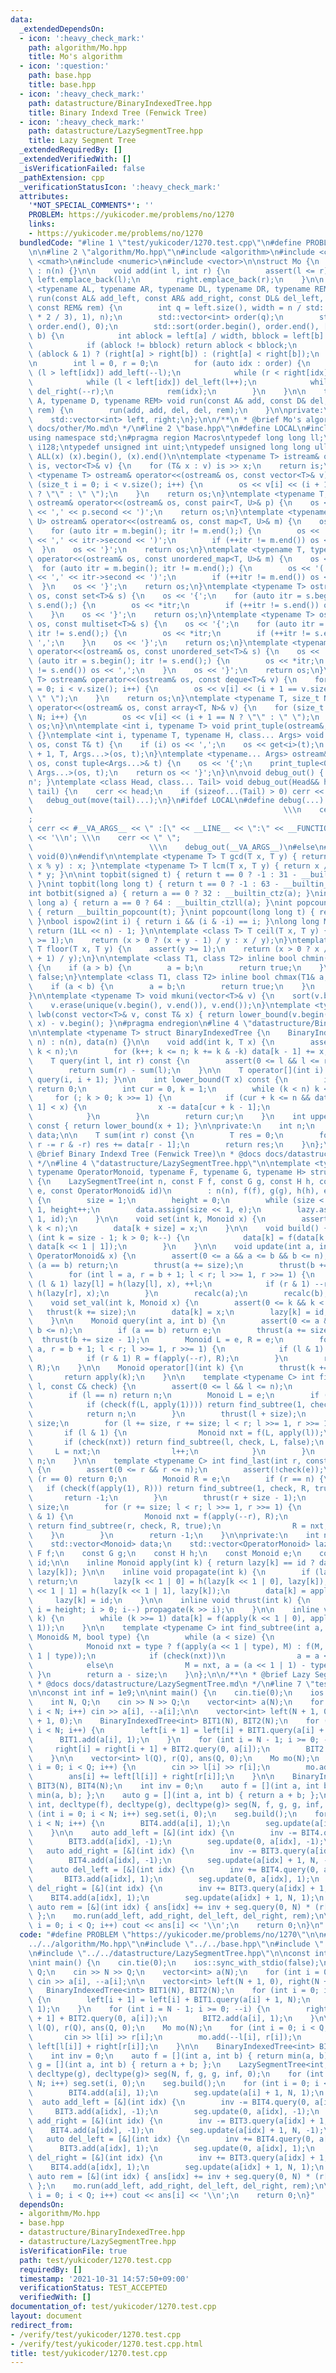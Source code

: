 ```yaml
---
data:
  _extendedDependsOn:
  - icon: ':heavy_check_mark:'
    path: algorithm/Mo.hpp
    title: Mo's algorithm
  - icon: ':question:'
    path: base.hpp
    title: base.hpp
  - icon: ':heavy_check_mark:'
    path: datastructure/BinaryIndexedTree.hpp
    title: Binary Indexd Tree (Fenwick Tree)
  - icon: ':heavy_check_mark:'
    path: datastructure/LazySegmentTree.hpp
    title: Lazy Segment Tree
  _extendedRequiredBy: []
  _extendedVerifiedWith: []
  _isVerificationFailed: false
  _pathExtension: cpp
  _verificationStatusIcon: ':heavy_check_mark:'
  attributes:
    '*NOT_SPECIAL_COMMENTS*': ''
    PROBLEM: https://yukicoder.me/problems/no/1270
    links:
    - https://yukicoder.me/problems/no/1270
  bundledCode: "#line 1 \"test/yukicoder/1270.test.cpp\"\n#define PROBLEM \"https://yukicoder.me/problems/no/1270\"\
    \n\n#line 2 \"algorithm/Mo.hpp\"\n#include <algorithm>\n#include <cassert>\n#include\
    \ <cmath>\n#include <numeric>\n#include <vector>\n\nstruct Mo {\n    Mo(int n)\
    \ : n(n) {}\n\n    void add(int l, int r) {\n        assert(l <= r);\n       \
    \ left.emplace_back(l);\n        right.emplace_back(r);\n    }\n\n    template\
    \ <typename AL, typename AR, typename DL, typename DR, typename REM>\n    void\
    \ run(const AL& add_left, const AR& add_right, const DL& del_left, const DR del_right,\
    \ const REM& rem) {\n        int q = left.size(), width = n / std::min(std::max<int>(sqrt(q\
    \ * 2 / 3), 1), n);\n        std::vector<int> order(q);\n        std::iota(order.begin(),\
    \ order.end(), 0);\n        std::sort(order.begin(), order.end(), [&](int a, int\
    \ b) {\n            int ablock = left[a] / width, bblock = left[b] / width;\n\
    \            if (ablock != bblock) return ablock < bblock;\n            return\
    \ (ablock & 1) ? (right[a] > right[b]) : (right[a] < right[b]);\n        });\n\
    \n        int l = 0, r = 0;\n        for (auto idx : order) {\n            while\
    \ (l > left[idx]) add_left(--l);\n            while (r < right[idx]) add_right(r++);\n\
    \            while (l < left[idx]) del_left(l++);\n            while (r > right[idx])\
    \ del_right(--r);\n            rem(idx);\n        }\n    }\n\n    template <typename\
    \ A, typename D, typename REM> void run(const A& add, const D& del, const REM&\
    \ rem) {\n        run(add, add, del, del, rem);\n    }\n\nprivate:\n    int n;\n\
    \    std::vector<int> left, right;\n};\n\n/**\n * @brief Mo's algorithm\n * @docs\
    \ docs/other/Mo.md\n */\n#line 2 \"base.hpp\"\n#define LOCAL\n#include <bits/stdc++.h>\n\
    using namespace std;\n#pragma region Macros\ntypedef long long ll;\ntypedef __int128_t\
    \ i128;\ntypedef unsigned int uint;\ntypedef unsigned long long ull;\n#define\
    \ ALL(x) (x).begin(), (x).end()\n\ntemplate <typename T> istream& operator>>(istream&\
    \ is, vector<T>& v) {\n    for (T& x : v) is >> x;\n    return is;\n}\ntemplate\
    \ <typename T> ostream& operator<<(ostream& os, const vector<T>& v) {\n    for\
    \ (size_t i = 0; i < v.size(); i++) {\n        os << v[i] << (i + 1 == v.size()\
    \ ? \"\" : \" \");\n    }\n    return os;\n}\ntemplate <typename T, typename U>\
    \ ostream& operator<<(ostream& os, const pair<T, U>& p) {\n    os << '(' << p.first\
    \ << ',' << p.second << ')';\n    return os;\n}\ntemplate <typename T, typename\
    \ U> ostream& operator<<(ostream& os, const map<T, U>& m) {\n    os << '{';\n\
    \    for (auto itr = m.begin(); itr != m.end();) {\n        os << '(' << itr->first\
    \ << ',' << itr->second << ')';\n        if (++itr != m.end()) os << ',';\n  \
    \  }\n    os << '}';\n    return os;\n}\ntemplate <typename T, typename U> ostream&\
    \ operator<<(ostream& os, const unordered_map<T, U>& m) {\n    os << '{';\n  \
    \  for (auto itr = m.begin(); itr != m.end();) {\n        os << '(' << itr->first\
    \ << ',' << itr->second << ')';\n        if (++itr != m.end()) os << ',';\n  \
    \  }\n    os << '}';\n    return os;\n}\ntemplate <typename T> ostream& operator<<(ostream&\
    \ os, const set<T>& s) {\n    os << '{';\n    for (auto itr = s.begin(); itr !=\
    \ s.end();) {\n        os << *itr;\n        if (++itr != s.end()) os << ',';\n\
    \    }\n    os << '}';\n    return os;\n}\ntemplate <typename T> ostream& operator<<(ostream&\
    \ os, const multiset<T>& s) {\n    os << '{';\n    for (auto itr = s.begin();\
    \ itr != s.end();) {\n        os << *itr;\n        if (++itr != s.end()) os <<\
    \ ',';\n    }\n    os << '}';\n    return os;\n}\ntemplate <typename T> ostream&\
    \ operator<<(ostream& os, const unordered_set<T>& s) {\n    os << '{';\n    for\
    \ (auto itr = s.begin(); itr != s.end();) {\n        os << *itr;\n        if (++itr\
    \ != s.end()) os << ',';\n    }\n    os << '}';\n    return os;\n}\ntemplate <typename\
    \ T> ostream& operator<<(ostream& os, const deque<T>& v) {\n    for (size_t i\
    \ = 0; i < v.size(); i++) {\n        os << v[i] << (i + 1 == v.size() ? \"\" :\
    \ \" \");\n    }\n    return os;\n}\ntemplate <typename T, size_t N> ostream&\
    \ operator<<(ostream& os, const array<T, N>& v) {\n    for (size_t i = 0; i <\
    \ N; i++) {\n        os << v[i] << (i + 1 == N ? \"\" : \" \");\n    }\n    return\
    \ os;\n}\n\ntemplate <int i, typename T> void print_tuple(ostream&, const T&)\
    \ {}\ntemplate <int i, typename T, typename H, class... Args> void print_tuple(ostream&\
    \ os, const T& t) {\n    if (i) os << ',';\n    os << get<i>(t);\n    print_tuple<i\
    \ + 1, T, Args...>(os, t);\n}\ntemplate <typename... Args> ostream& operator<<(ostream&\
    \ os, const tuple<Args...>& t) {\n    os << '{';\n    print_tuple<0, tuple<Args...>,\
    \ Args...>(os, t);\n    return os << '}';\n}\n\nvoid debug_out() { cerr << '\\\
    n'; }\ntemplate <class Head, class... Tail> void debug_out(Head&& head, Tail&&...\
    \ tail) {\n    cerr << head;\n    if (sizeof...(Tail) > 0) cerr << \", \";\n \
    \   debug_out(move(tail)...);\n}\n#ifdef LOCAL\n#define debug(...)           \
    \                                                        \\\n    cerr << \" \"\
    ;                                                                     \\\n   \
    \ cerr << #__VA_ARGS__ << \" :[\" << __LINE__ << \":\" << __FUNCTION__ << \"]\"\
    \ << '\\n'; \\\n    cerr << \" \";                                           \
    \                          \\\n    debug_out(__VA_ARGS__)\n#else\n#define debug(...)\
    \ void(0)\n#endif\n\ntemplate <typename T> T gcd(T x, T y) { return y != 0 ? gcd(y,\
    \ x % y) : x; }\ntemplate <typename T> T lcm(T x, T y) { return x / gcd(x, y)\
    \ * y; }\n\nint topbit(signed t) { return t == 0 ? -1 : 31 - __builtin_clz(t);\
    \ }\nint topbit(long long t) { return t == 0 ? -1 : 63 - __builtin_clzll(t); }\n\
    int botbit(signed a) { return a == 0 ? 32 : __builtin_ctz(a); }\nint botbit(long\
    \ long a) { return a == 0 ? 64 : __builtin_ctzll(a); }\nint popcount(signed t)\
    \ { return __builtin_popcount(t); }\nint popcount(long long t) { return __builtin_popcountll(t);\
    \ }\nbool ispow2(int i) { return i && (i & -i) == i; }\nlong long MSK(int n) {\
    \ return (1LL << n) - 1; }\n\ntemplate <class T> T ceil(T x, T y) {\n    assert(y\
    \ >= 1);\n    return (x > 0 ? (x + y - 1) / y : x / y);\n}\ntemplate <class T>\
    \ T floor(T x, T y) {\n    assert(y >= 1);\n    return (x > 0 ? x / y : (x - y\
    \ + 1) / y);\n}\n\ntemplate <class T1, class T2> inline bool chmin(T1& a, T2 b)\
    \ {\n    if (a > b) {\n        a = b;\n        return true;\n    }\n    return\
    \ false;\n}\ntemplate <class T1, class T2> inline bool chmax(T1& a, T2 b) {\n\
    \    if (a < b) {\n        a = b;\n        return true;\n    }\n    return false;\n\
    }\n\ntemplate <typename T> void mkuni(vector<T>& v) {\n    sort(v.begin(), v.end());\n\
    \    v.erase(unique(v.begin(), v.end()), v.end());\n}\ntemplate <typename T> int\
    \ lwb(const vector<T>& v, const T& x) { return lower_bound(v.begin(), v.end(),\
    \ x) - v.begin(); }\n#pragma endregion\n#line 4 \"datastructure/BinaryIndexedTree.hpp\"\
    \n\ntemplate <typename T> struct BinaryIndexedTree {\n    BinaryIndexedTree(int\
    \ n) : n(n), data(n) {}\n\n    void add(int k, T x) {\n        assert(0 <= k &&\
    \ k < n);\n        for (k++; k <= n; k += k & -k) data[k - 1] += x;\n    }\n\n\
    \    T query(int l, int r) const {\n        assert(0 <= l && l <= r && r <= n);\n\
    \        return sum(r) - sum(l);\n    }\n\n    T operator[](int i) const { return\
    \ query(i, i + 1); }\n\n    int lower_bound(T x) const {\n        if (x <= 0)\
    \ return 0;\n        int cur = 0, k = 1;\n        while (k < n) k <<= 1;\n   \
    \     for (; k > 0; k >>= 1) {\n            if (cur + k <= n && data[cur + k -\
    \ 1] < x) {\n                x -= data[cur + k - 1];\n                cur += k;\n\
    \            }\n        }\n        return cur;\n    }\n    int upper_bound(T x)\
    \ const { return lower_bound(x + 1); }\n\nprivate:\n    int n;\n    std::vector<T>\
    \ data;\n\n    T sum(int r) const {\n        T res = 0;\n        for (; r > 0;\
    \ r -= r & -r) res += data[r - 1];\n        return res;\n    }\n};\n\n/**\n *\
    \ @brief Binary Indexd Tree (Fenwick Tree)\n * @docs docs/datastructure/BinaryIndexedTree.md\n\
    \ */\n#line 4 \"datastructure/LazySegmentTree.hpp\"\n\ntemplate <typename Monoid,\
    \ typename OperatorMonoid, typename F, typename G, typename H> struct LazySegmentTree\
    \ {\n    LazySegmentTree(int n, const F f, const G g, const H h, const Monoid&\
    \ e, const OperatorMonoid& id)\n        : n(n), f(f), g(g), h(h), e(e), id(id)\
    \ {\n        size = 1;\n        height = 0;\n        while (size < n) size <<=\
    \ 1, height++;\n        data.assign(size << 1, e);\n        lazy.assign(size <<\
    \ 1, id);\n    }\n\n    void set(int k, Monoid x) {\n        assert(0 <= k &&\
    \ k < n);\n        data[k + size] = x;\n    }\n\n    void build() {\n        for\
    \ (int k = size - 1; k > 0; k--) {\n            data[k] = f(data[k << 1 | 0],\
    \ data[k << 1 | 1]);\n        }\n    }\n\n    void update(int a, int b, const\
    \ OperatorMonoid& x) {\n        assert(0 <= a && a <= b && b <= n);\n        if\
    \ (a == b) return;\n        thrust(a += size);\n        thrust(b += size - 1);\n\
    \        for (int l = a, r = b + 1; l < r; l >>= 1, r >>= 1) {\n            if\
    \ (l & 1) lazy[l] = h(lazy[l], x), ++l;\n            if (r & 1) --r, lazy[r] =\
    \ h(lazy[r], x);\n        }\n        recalc(a);\n        recalc(b);\n    }\n\n\
    \    void set_val(int k, Monoid x) {\n        assert(0 <= k && k < n);\n     \
    \   thrust(k += size);\n        data[k] = x;\n        lazy[k] = id;\n        recalc(k);\n\
    \    }\n\n    Monoid query(int a, int b) {\n        assert(0 <= a && a <= b &&\
    \ b <= n);\n        if (a == b) return e;\n        thrust(a += size);\n      \
    \  thrust(b += size - 1);\n        Monoid L = e, R = e;\n        for (int l =\
    \ a, r = b + 1; l < r; l >>= 1, r >>= 1) {\n            if (l & 1) L = f(L, apply(l++));\n\
    \            if (r & 1) R = f(apply(--r), R);\n        }\n        return f(L,\
    \ R);\n    }\n\n    Monoid operator[](int k) {\n        thrust(k += size);\n \
    \       return apply(k);\n    }\n\n    template <typename C> int find_first(int\
    \ l, const C& check) {\n        assert(0 <= l && l <= n);\n        assert(!check(e));\n\
    \        if (l == n) return n;\n        Monoid L = e;\n        if (l == 0) {\n\
    \            if (check(f(L, apply(1)))) return find_subtree(1, check, L, false);\n\
    \            return n;\n        }\n        thrust(l + size);\n        int r =\
    \ size;\n        for (l += size, r += size; l < r; l >>= 1, r >>= 1) {\n     \
    \       if (l & 1) {\n                Monoid nxt = f(L, apply(l));\n         \
    \       if (check(nxt)) return find_subtree(l, check, L, false);\n           \
    \     L = nxt;\n                l++;\n            }\n        }\n        return\
    \ n;\n    }\n\n    template <typename C> int find_last(int r, const C& check)\
    \ {\n        assert(0 <= r && r <= n);\n        assert(!check(e));\n        if\
    \ (r == 0) return 0;\n        Monoid R = e;\n        if (r == n) {\n         \
    \   if (check(f(apply(1), R))) return find_subtree(1, check, R, true);\n     \
    \       return -1;\n        }\n        thrust(r + size - 1);\n        int l =\
    \ size;\n        for (r += size; l < r; l >>= 1, r >>= 1) {\n            if (r\
    \ & 1) {\n                Monoid nxt = f(apply(--r), R);\n                if (check(nxt))\
    \ return find_subtree(r, check, R, true);\n                R = nxt;\n        \
    \    }\n        }\n        return -1;\n    }\n\nprivate:\n    int n, size, height;\n\
    \    std::vector<Monoid> data;\n    std::vector<OperatorMonoid> lazy;\n    const\
    \ F f;\n    const G g;\n    const H h;\n    const Monoid e;\n    const OperatorMonoid\
    \ id;\n\n    inline Monoid apply(int k) { return lazy[k] == id ? data[k] : g(data[k],\
    \ lazy[k]); }\n\n    inline void propagate(int k) {\n        if (lazy[k] == id)\
    \ return;\n        lazy[k << 1 | 0] = h(lazy[k << 1 | 0], lazy[k]);\n        lazy[k\
    \ << 1 | 1] = h(lazy[k << 1 | 1], lazy[k]);\n        data[k] = apply(k);\n   \
    \     lazy[k] = id;\n    }\n\n    inline void thrust(int k) {\n        for (int\
    \ i = height; i > 0; i--) propagate(k >> i);\n    }\n\n    inline void recalc(int\
    \ k) {\n        while (k >>= 1) data[k] = f(apply(k << 1 | 0), apply(k << 1 |\
    \ 1));\n    }\n\n    template <typename C> int find_subtree(int a, const C& check,\
    \ Monoid& M, bool type) {\n        while (a < size) {\n            propagate(a);\n\
    \            Monoid nxt = type ? f(apply(a << 1 | type), M) : f(M, apply(a <<\
    \ 1 | type));\n            if (check(nxt))\n                a = a << 1 | type;\n\
    \            else\n                M = nxt, a = (a << 1 | 1) - type;\n       \
    \ }\n        return a - size;\n    }\n};\n\n/**\n * @brief Lazy Segment Tree\n\
    \ * @docs docs/datastructure/LazySegmentTree.md\n */\n#line 7 \"test/yukicoder/1270.test.cpp\"\
    \n\nconst int inf = 1e9;\n\nint main() {\n    cin.tie(0);\n    ios::sync_with_stdio(false);\n\
    \    int N, Q;\n    cin >> N >> Q;\n    vector<int> a(N);\n    for (int i = 0;\
    \ i < N; i++) cin >> a[i], --a[i];\n\n    vector<int> left(N + 1, 0), right(N\
    \ + 1, 0);\n    BinaryIndexedTree<int> BIT1(N), BIT2(N);\n    for (int i = 0;\
    \ i < N; i++) {\n        left[i + 1] = left[i] + BIT1.query(a[i] + 1, N);\n  \
    \      BIT1.add(a[i], 1);\n    }\n    for (int i = N - 1; i >= 0; --i) {\n   \
    \     right[i] = right[i + 1] + BIT2.query(0, a[i]);\n        BIT2.add(a[i], 1);\n\
    \    }\n\n    vector<int> l(Q), r(Q), ans(Q, 0);\n    Mo mo(N);\n    for (int\
    \ i = 0; i < Q; i++) {\n        cin >> l[i] >> r[i];\n        mo.add(--l[i], r[i]);\n\
    \        ans[i] += left[l[i]] + right[r[i]];\n    }\n\n    BinaryIndexedTree<int>\
    \ BIT3(N), BIT4(N);\n    int inv = 0;\n    auto f = [](int a, int b) { return\
    \ min(a, b); };\n    auto g = [](int a, int b) { return a + b; };\n    LazySegmentTree<int,\
    \ int, decltype(f), decltype(g), decltype(g)> seg(N, f, g, g, inf, 0);\n    for\
    \ (int i = 0; i < N; i++) seg.set(i, 0);\n    seg.build();\n    for (int i = 0;\
    \ i < N; i++) {\n        BIT4.add(a[i], 1);\n        seg.update(a[i] + 1, N, 1);\n\
    \    }\n\n    auto add_left = [&](int idx) {\n        inv -= BIT4.query(0, a[idx]);\n\
    \        BIT3.add(a[idx], -1);\n        seg.update(0, a[idx], -1);\n    };\n \
    \   auto add_right = [&](int idx) {\n        inv -= BIT3.query(a[idx] + 1, N);\n\
    \        BIT4.add(a[idx], -1);\n        seg.update(a[idx] + 1, N, -1);\n    };\n\
    \    auto del_left = [&](int idx) {\n        inv += BIT4.query(0, a[idx]);\n \
    \       BIT3.add(a[idx], 1);\n        seg.update(0, a[idx], 1);\n    };\n    auto\
    \ del_right = [&](int idx) {\n        inv += BIT3.query(a[idx] + 1, N);\n    \
    \    BIT4.add(a[idx], 1);\n        seg.update(a[idx] + 1, N, 1);\n    };\n   \
    \ auto rem = [&](int idx) { ans[idx] += inv + seg.query(0, N) * (r[idx] - l[idx]);\
    \ };\n    mo.run(add_left, add_right, del_left, del_right, rem);\n\n    for (int\
    \ i = 0; i < Q; i++) cout << ans[i] << '\\n';\n    return 0;\n}\n"
  code: "#define PROBLEM \"https://yukicoder.me/problems/no/1270\"\n\n#include \"\
    ../../algorithm/Mo.hpp\"\n#include \"../../base.hpp\"\n#include \"../../datastructure/BinaryIndexedTree.hpp\"\
    \n#include \"../../datastructure/LazySegmentTree.hpp\"\n\nconst int inf = 1e9;\n\
    \nint main() {\n    cin.tie(0);\n    ios::sync_with_stdio(false);\n    int N,\
    \ Q;\n    cin >> N >> Q;\n    vector<int> a(N);\n    for (int i = 0; i < N; i++)\
    \ cin >> a[i], --a[i];\n\n    vector<int> left(N + 1, 0), right(N + 1, 0);\n \
    \   BinaryIndexedTree<int> BIT1(N), BIT2(N);\n    for (int i = 0; i < N; i++)\
    \ {\n        left[i + 1] = left[i] + BIT1.query(a[i] + 1, N);\n        BIT1.add(a[i],\
    \ 1);\n    }\n    for (int i = N - 1; i >= 0; --i) {\n        right[i] = right[i\
    \ + 1] + BIT2.query(0, a[i]);\n        BIT2.add(a[i], 1);\n    }\n\n    vector<int>\
    \ l(Q), r(Q), ans(Q, 0);\n    Mo mo(N);\n    for (int i = 0; i < Q; i++) {\n \
    \       cin >> l[i] >> r[i];\n        mo.add(--l[i], r[i]);\n        ans[i] +=\
    \ left[l[i]] + right[r[i]];\n    }\n\n    BinaryIndexedTree<int> BIT3(N), BIT4(N);\n\
    \    int inv = 0;\n    auto f = [](int a, int b) { return min(a, b); };\n    auto\
    \ g = [](int a, int b) { return a + b; };\n    LazySegmentTree<int, int, decltype(f),\
    \ decltype(g), decltype(g)> seg(N, f, g, g, inf, 0);\n    for (int i = 0; i <\
    \ N; i++) seg.set(i, 0);\n    seg.build();\n    for (int i = 0; i < N; i++) {\n\
    \        BIT4.add(a[i], 1);\n        seg.update(a[i] + 1, N, 1);\n    }\n\n  \
    \  auto add_left = [&](int idx) {\n        inv -= BIT4.query(0, a[idx]);\n   \
    \     BIT3.add(a[idx], -1);\n        seg.update(0, a[idx], -1);\n    };\n    auto\
    \ add_right = [&](int idx) {\n        inv -= BIT3.query(a[idx] + 1, N);\n    \
    \    BIT4.add(a[idx], -1);\n        seg.update(a[idx] + 1, N, -1);\n    };\n \
    \   auto del_left = [&](int idx) {\n        inv += BIT4.query(0, a[idx]);\n  \
    \      BIT3.add(a[idx], 1);\n        seg.update(0, a[idx], 1);\n    };\n    auto\
    \ del_right = [&](int idx) {\n        inv += BIT3.query(a[idx] + 1, N);\n    \
    \    BIT4.add(a[idx], 1);\n        seg.update(a[idx] + 1, N, 1);\n    };\n   \
    \ auto rem = [&](int idx) { ans[idx] += inv + seg.query(0, N) * (r[idx] - l[idx]);\
    \ };\n    mo.run(add_left, add_right, del_left, del_right, rem);\n\n    for (int\
    \ i = 0; i < Q; i++) cout << ans[i] << '\\n';\n    return 0;\n}"
  dependsOn:
  - algorithm/Mo.hpp
  - base.hpp
  - datastructure/BinaryIndexedTree.hpp
  - datastructure/LazySegmentTree.hpp
  isVerificationFile: true
  path: test/yukicoder/1270.test.cpp
  requiredBy: []
  timestamp: '2021-10-31 14:57:50+09:00'
  verificationStatus: TEST_ACCEPTED
  verifiedWith: []
documentation_of: test/yukicoder/1270.test.cpp
layout: document
redirect_from:
- /verify/test/yukicoder/1270.test.cpp
- /verify/test/yukicoder/1270.test.cpp.html
title: test/yukicoder/1270.test.cpp
---
```

